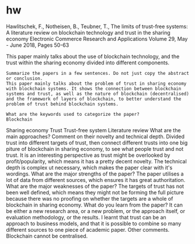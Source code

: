 # hw
Hawlitschek, F., Notheisen, B., Teubner, T., The limits of trust-free systems: A literature review on blockchain technology and trust in the sharing economy Electronic Commerce Research and Applications Volume 29, May - June 2018, Pages 50-63 

This paper mainly talks about the use of blockchain technology, and the trust within the sharing economy divided into different components.


    Summarize the papers in a few sentences. Do not just copy the abstract or conclusion.
    This paper mainly talks about the problem of trust in sharing economy with blockchain systems. It shows the connection between blockchain systems and trust, as well as the nature of blockchain (decentralised) and the framework of layers of blockchain, to better understand the problem of trust behind blockchain systems.
    
    What are the keywords used to categorize the paper?
    Blockchain
Sharing economy
Trust
Trust-free system
Literature review
    What are the main approaches? Comment on their novelty and technical depth.
    Divided trust into different targets of trust, then connect different trusts into one big piture of blockchain in sharing economy, to see what people trust and not trust. 
It is an interesting perspective as trust might be overlooked by profit/popularity, which means it has a pretty decent novelty. The technical depth is complex ut necessary, which makes the paper clear with it's wordings.
    What are the major strengths of the paper?
The paper utilises a lot of data from different sources, which ensures it has great authoritation.
    What are the major weaknesses of the paper?
    The targets of trust has not been well defined, which means they might not be forming the full picture because there was no proofing on whether the targets are a whole of blockchain in sharing economy.
    What do you learn from the paper? It can be either a new research area, or a new problem, or the approach itself, or evaluation methodology, or the results.
    I learnt that trust can be an approach to business models, and that it is possible to combine so many different sources to one piece of academic paper.
    Other comments.
Blockchain cannot be centralised.
